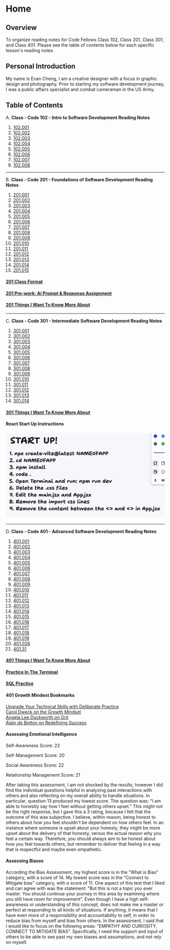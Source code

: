 # **Home**

## Overview

To organize reading notes for Code Fellows Class 102, Class 201, Class 301, and Class 401. Please see the table of contents below for each specific lesson's reading notes.

## Personal Introduction

My name is Evan Cheng, I am a creative designer with a focus in graphic design and photography. Prior to starting my software development journey, I was a public affairs specialist and combat cameraman in the US Army.

## Table of Contents

A.  **Class - Code 102 - Intro to Software Development Reading Notes**

1. [102.001](./code-102/code-102-class-001.md)
2. [102.002](./code-102/code-102-class-002.md)
3. [102.003](./code-102/code-102-class-003.md)
4. [102.004](./code-102/code-102-class-004.md)
5. [102.005](./code-102/code-102-class-005.md)
6. [102.006](./code-102/code-102-class-006.md)
7. [102.007](./code-102/code-102-class-007.md)
8. [102.008](./code-102/code-102-class-008.md)

---

B. **Class - Code 201 - Foundations of Software Development Reading Notes**

1. [201.001](./code-201/code-201-class-001.md)
2. [201.002](./code-201/code-201-class-002.md)
3. [201.003](./code-201/code-201-class-003.md)
4. [201.004](./code-201/code-201-class-004.md)
5. [201.005](./code-201/code-201-class-005.md)
6. [201.006](./code-201/code-201-class-006.md)
7. [201.007](./code-201/code-201-class-007.md)
8. [201.008](./code-201/code-201-class-008.md)  
1. [201.009](./code-201/code-201-class-009.md)
2. [201.010](./code-201/code-201-class-0010.md)
3. [201.011](./code-201/code-201-class-0011.md)
4. [201.012](./code-201/code-201-class-0012.md)
5. [201.013](./code-201/code-201-class-0013.md)
6. [201.014](./code-201/code-201-class-0014.md)
7. [201.015](./code-201/code-201-class-0015.md)  

#### [201 Class Format](./code-201/code-201-class-format.md)

#### [201 Pre-work: Ai Prompt & Response Assignment](./code-201/prompt-engineering.md)  

#### [201 Things I Want To Know More About](./code-201/things-i-want-to-know-more-about.md)  

---

C. **Class - Code 301 - Intermediate Software Development Reading Notes**  

1. [301.001](./code-301/code-301-class-001.md)
2. [301.002](./code-301/code-301-class-002.md)
3. [301.003](./code-301/code-301-class-003.md)
4. [301.004](./code-301/code-301-class-004.md)
5. [301.005](./code-301/code-301-class-005.md)
6. [301.006](./code-301/code-301-class-006.md)
7. [301.007](./code-301/code-301-class-007.md)
8. [301.008](./code-301/code-301-class-008.md)
9. [301.009](./code-301/code-301-class-009.md)  
10. [301.010](./code-301/code-301-class-0010.md)
11. [301.011](./code-301/code-301-class-0011.md)
12. [301.012](./code-301/code-301-class-012.md)
13. [301.013](./code-301/code-301-class-013.md)
14. [301.014](./code-301/code-301-class-014.md)

#### [301 Things I Want To Know More About](./code-301/things-i-want-to-know-more-about.md)

#### React Start Up Instructions

#### ![React Start Up](images/ReactStartup.png)

---

D. **Class - Code 401 - Advanced Software Development Reading Notes**

1. [401.001](./code-401/code-401-class-001.md)
2. [401.002](./code-401/code-401-class-002.md)
3. [401.003](./code-401/code-401-class-003.md)
4. [401.004](./code-401/code-401-class-004.md)
5. [401.005](./code-401/code-401-class-005.md)
6. [401.006](./code-401/code-401-class-006.md)
7. [401.007](./code-401/code-401-class-007.md)
8. [401.008](./code-401/code-401-class-008.md)
9. [401.009](./code-401/code-401-class-009.md)  
10. [401.010](./code-401/code-401-class-0010.md)
11. [401.011](./code-401/code-401-class-0011.md)
12. [401.012](./code-401/code-401-class-012.md)
13. [401.013](./code-401/code-401-class-013.md)
14. [401.014](./code-401/code-401-class-014.md)
15. [401.015](./code-401/code-401-class-015.md)
16. [401.016](./code-401/code-401-class-016.md)
17. [401.017](./code-401/code-401-class-017.md)
18. [401.018](./code-401/code-401-class-018.md)
19. [401.019](./code-401/code-401-class-019.md)
26. [401.026](./code-401/code-401-class-026.md)
31. [401.31](./code-401/code-401-class-031.md)

#### [401 Things I Want To Know More About](./code-401/things-i-want-to-know-more-about.md)
#### [Practice In The Terminal](./code-401/practice-in-the-terminal.md)  
#### [SQL Practice](./code-401/sql-practice.MD)
#### 401 Growth Mindest Bookmarks

[Upgrade Your Technical Skills with Deliberate Practice](https://web.archive.org/web/20160616225417/http://www.happybearsoftware.com/upgrade-your-technical-skills-with-deliberate-practice)  
[Carol Dweck on the Growth Mindset](https://www.ted.com/talks/carol_dweck_the_power_of_believing_that_you_can_improve?language=en)  
[Angela Lee Duckworth on Grit](https://www.ted.com/talks/angela_lee_duckworth_grit_the_power_of_passion_and_perseverance)  
[Alain de Botton on Redefining Success](https://www.ted.com/talks/alain_de_botton_a_kinder_gentler_philosophy_of_success)  
  
#### Assessing Emotional Intelligence
Self-Awareness Score: 22  

Self-Management Score: 20  

Social Awareness Score: 22  

Relationship Management Score: 21

After taking this assessment, I am not shocked by the results, however I did find the individual questions helpful in analyzing past interactions with others and also reflecting on my overall ability to handle situations. In particular, question 13 produced my lowest score. The question was: "I am able to honestly say how I feel without getting others upset." This might not be the right response, but I gave this a 3 rating, because I felt that the outcome of this was subjective. I believe, within reason, being honest to others about how you feel shouldn't be dependent on how others feel. In an instance where someone is upset about your honesty, they might be more upset about the delivery of that honesty, versus the actual reason why you feel a certain way. Therefore, you should always aim to be honest about how you feel towards others, but remember to deliver that feeling in a way that is respectful and maybe even empathetic. 


#### Assessing Biases
According the Bias Assessment, my highest score is in the "What is Bias" category, with a score of 14. My lowest score was in the "Connect to Mitigate bias" category, with a score of 11. One aspect of this test that I liked and can agree with was the statement: "But this is not a topic you ever master. You should continue your journey in this area by examining where you still have room for improvement". Even though I have a high self-awareness or understanding of this concept, does not make me a master or perfect at responding to all kinds of situations. If anything, it  means that I have even more of a responsibility and accountability to self, in order to reduce bias from myself and bias from others. In the assessment, I said that I would like to focus on the following areas:  "EMPATHY AND CURIOSITY, CONNECT TO MITIGATE BIAS". Specifically, I need the support and input of others to be able to see past my own biases and assumptions, and not rely on myself.
